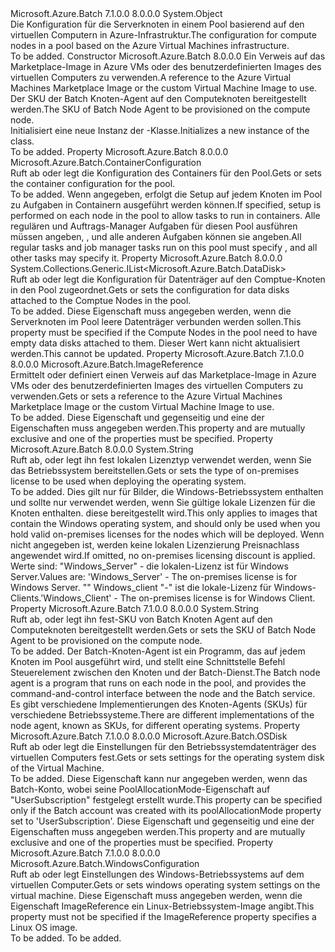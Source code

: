<Type Name="VirtualMachineConfiguration" FullName="Microsoft.Azure.Batch.VirtualMachineConfiguration">
  <TypeSignature Language="C#" Value="public class VirtualMachineConfiguration" />
  <TypeSignature Language="ILAsm" Value=".class public auto ansi beforefieldinit VirtualMachineConfiguration extends System.Object" />
  <TypeSignature Language="DocId" Value="T:Microsoft.Azure.Batch.VirtualMachineConfiguration" />
  <TypeSignature Language="VB.NET" Value="Public Class VirtualMachineConfiguration" />
  <TypeSignature Language="F#" Value="type VirtualMachineConfiguration = class&#xA;    interface ITransportObjectProvider&lt;VirtualMachineConfiguration&gt;&#xA;    interface IPropertyMetadata&#xA;    interface IModifiable&#xA;    interface IReadOnly" />
  <AssemblyInfo>
    <AssemblyName>Microsoft.Azure.Batch</AssemblyName>
    <AssemblyVersion>7.1.0.0</AssemblyVersion>
    <AssemblyVersion>8.0.0.0</AssemblyVersion>
  </AssemblyInfo>
  <Base>
    <BaseTypeName>System.Object</BaseTypeName>
  </Base>
  <Interfaces />
  <Docs>
    <summary>
            <span data-ttu-id="3b5df-101">Die Konfiguration für die Serverknoten in einem Pool basierend auf den virtuellen Computern in Azure-Infrastruktur.</span><span class="sxs-lookup"><span data-stu-id="3b5df-101">The configuration for compute nodes in a pool based on the Azure Virtual Machines infrastructure.</span></span>
            </summary>
    <remarks>To be added.</remarks>
  </Docs>
  <Members>
    <Member MemberName=".ctor">
      <MemberSignature Language="C#" Value="public VirtualMachineConfiguration (Microsoft.Azure.Batch.ImageReference imageReference, string nodeAgentSkuId);" />
      <MemberSignature Language="ILAsm" Value=".method public hidebysig specialname rtspecialname instance void .ctor(class Microsoft.Azure.Batch.ImageReference imageReference, string nodeAgentSkuId) cil managed" />
      <MemberSignature Language="DocId" Value="M:Microsoft.Azure.Batch.VirtualMachineConfiguration.#ctor(Microsoft.Azure.Batch.ImageReference,System.String)" />
      <MemberSignature Language="F#" Value="new Microsoft.Azure.Batch.VirtualMachineConfiguration : Microsoft.Azure.Batch.ImageReference * string -&gt; Microsoft.Azure.Batch.VirtualMachineConfiguration" Usage="new Microsoft.Azure.Batch.VirtualMachineConfiguration (imageReference, nodeAgentSkuId)" />
      <MemberType>Constructor</MemberType>
      <AssemblyInfo>
        <AssemblyName>Microsoft.Azure.Batch</AssemblyName>
        <AssemblyVersion>8.0.0.0</AssemblyVersion>
      </AssemblyInfo>
      <Parameters>
        <Parameter Name="imageReference" Type="Microsoft.Azure.Batch.ImageReference" />
        <Parameter Name="nodeAgentSkuId" Type="System.String" />
      </Parameters>
      <Docs>
        <param name="imageReference"><span data-ttu-id="3b5df-102">Ein Verweis auf das Marketplace-Image in Azure VMs oder des benutzerdefinierten Images des virtuellen Computers zu verwenden.</span><span class="sxs-lookup"><span data-stu-id="3b5df-102">A reference to the Azure Virtual Machines Marketplace Image or the custom Virtual Machine Image to use.</span></span></param>
        <param name="nodeAgentSkuId"><span data-ttu-id="3b5df-103">Der SKU der Batch Knoten-Agent auf den Computeknoten bereitgestellt werden.</span><span class="sxs-lookup"><span data-stu-id="3b5df-103">The SKU of Batch Node Agent to be provisioned on the compute node.</span></span></param>
        <summary>
            <span data-ttu-id="3b5df-104">Initialisiert eine neue Instanz der <see cref="T:Microsoft.Azure.Batch.VirtualMachineConfiguration" />-Klasse.</span><span class="sxs-lookup"><span data-stu-id="3b5df-104">Initializes a new instance of the <see cref="T:Microsoft.Azure.Batch.VirtualMachineConfiguration" /> class.</span></span>
            </summary>
        <remarks>To be added.</remarks>
      </Docs>
    </Member>
    <Member MemberName="ContainerConfiguration">
      <MemberSignature Language="C#" Value="public Microsoft.Azure.Batch.ContainerConfiguration ContainerConfiguration { get; set; }" />
      <MemberSignature Language="ILAsm" Value=".property instance class Microsoft.Azure.Batch.ContainerConfiguration ContainerConfiguration" />
      <MemberSignature Language="DocId" Value="P:Microsoft.Azure.Batch.VirtualMachineConfiguration.ContainerConfiguration" />
      <MemberSignature Language="VB.NET" Value="Public Property ContainerConfiguration As ContainerConfiguration" />
      <MemberSignature Language="F#" Value="member this.ContainerConfiguration : Microsoft.Azure.Batch.ContainerConfiguration with get, set" Usage="Microsoft.Azure.Batch.VirtualMachineConfiguration.ContainerConfiguration" />
      <MemberType>Property</MemberType>
      <AssemblyInfo>
        <AssemblyName>Microsoft.Azure.Batch</AssemblyName>
        <AssemblyVersion>8.0.0.0</AssemblyVersion>
      </AssemblyInfo>
      <ReturnValue>
        <ReturnType>Microsoft.Azure.Batch.ContainerConfiguration</ReturnType>
      </ReturnValue>
      <Docs>
        <summary>
            <span data-ttu-id="3b5df-105">Ruft ab oder legt die Konfiguration des Containers für den Pool.</span><span class="sxs-lookup"><span data-stu-id="3b5df-105">Gets or sets the container configuration for the pool.</span></span>
            </summary>
        <value>To be added.</value>
        <remarks>
            <span data-ttu-id="3b5df-106">Wenn angegeben, erfolgt die Setup auf jedem Knoten im Pool zu Aufgaben in Containern ausgeführt werden können.</span><span class="sxs-lookup"><span data-stu-id="3b5df-106">If specified, setup is performed on each node in the pool to allow tasks to run in containers.</span></span> <span data-ttu-id="3b5df-107">Alle regulären und Auftrags-Manager Aufgaben für diesen Pool ausführen müssen angeben, <see cref="T:Microsoft.Azure.Batch.TaskContainerSettings" />, und alle anderen Aufgaben können sie angeben.</span><span class="sxs-lookup"><span data-stu-id="3b5df-107">All regular tasks and job manager tasks run on this pool must specify <see cref="T:Microsoft.Azure.Batch.TaskContainerSettings" />, and all other tasks may specify it.</span></span>
            </remarks>
      </Docs>
    </Member>
    <Member MemberName="DataDisks">
      <MemberSignature Language="C#" Value="public System.Collections.Generic.IList&lt;Microsoft.Azure.Batch.DataDisk&gt; DataDisks { get; set; }" />
      <MemberSignature Language="ILAsm" Value=".property instance class System.Collections.Generic.IList`1&lt;class Microsoft.Azure.Batch.DataDisk&gt; DataDisks" />
      <MemberSignature Language="DocId" Value="P:Microsoft.Azure.Batch.VirtualMachineConfiguration.DataDisks" />
      <MemberSignature Language="VB.NET" Value="Public Property DataDisks As IList(Of DataDisk)" />
      <MemberSignature Language="F#" Value="member this.DataDisks : System.Collections.Generic.IList&lt;Microsoft.Azure.Batch.DataDisk&gt; with get, set" Usage="Microsoft.Azure.Batch.VirtualMachineConfiguration.DataDisks" />
      <MemberType>Property</MemberType>
      <AssemblyInfo>
        <AssemblyName>Microsoft.Azure.Batch</AssemblyName>
        <AssemblyVersion>8.0.0.0</AssemblyVersion>
      </AssemblyInfo>
      <ReturnValue>
        <ReturnType>System.Collections.Generic.IList&lt;Microsoft.Azure.Batch.DataDisk&gt;</ReturnType>
      </ReturnValue>
      <Docs>
        <summary>
            <span data-ttu-id="3b5df-108">Ruft ab oder legt die Konfiguration für Datenträger auf den Comptue-Knoten in den Pool zugeordnet.</span><span class="sxs-lookup"><span data-stu-id="3b5df-108">Gets or sets the configuration for data disks attached to the Comptue Nodes in the pool.</span></span>
            </summary>
        <value>To be added.</value>
        <remarks>
            <span data-ttu-id="3b5df-109">Diese Eigenschaft muss angegeben werden, wenn die Serverknoten im Pool leere Datenträger verbunden werden sollen.</span><span class="sxs-lookup"><span data-stu-id="3b5df-109">This property must be specified if the Compute Nodes in the pool need to have empty data disks attached to them.</span></span> <span data-ttu-id="3b5df-110">Dieser Wert kann nicht aktualisiert werden.</span><span class="sxs-lookup"><span data-stu-id="3b5df-110">This cannot be updated.</span></span>
            </remarks>
      </Docs>
    </Member>
    <Member MemberName="ImageReference">
      <MemberSignature Language="C#" Value="public Microsoft.Azure.Batch.ImageReference ImageReference { get; set; }" />
      <MemberSignature Language="ILAsm" Value=".property instance class Microsoft.Azure.Batch.ImageReference ImageReference" />
      <MemberSignature Language="DocId" Value="P:Microsoft.Azure.Batch.VirtualMachineConfiguration.ImageReference" />
      <MemberSignature Language="VB.NET" Value="Public Property ImageReference As ImageReference" />
      <MemberSignature Language="F#" Value="member this.ImageReference : Microsoft.Azure.Batch.ImageReference with get, set" Usage="Microsoft.Azure.Batch.VirtualMachineConfiguration.ImageReference" />
      <MemberType>Property</MemberType>
      <AssemblyInfo>
        <AssemblyName>Microsoft.Azure.Batch</AssemblyName>
        <AssemblyVersion>7.1.0.0</AssemblyVersion>
        <AssemblyVersion>8.0.0.0</AssemblyVersion>
      </AssemblyInfo>
      <ReturnValue>
        <ReturnType>Microsoft.Azure.Batch.ImageReference</ReturnType>
      </ReturnValue>
      <Docs>
        <summary>
            <span data-ttu-id="3b5df-111">Ermittelt oder definiert einen Verweis auf das Marketplace-Image in Azure VMs oder des benutzerdefinierten Images des virtuellen Computers zu verwenden.</span><span class="sxs-lookup"><span data-stu-id="3b5df-111">Gets or sets a reference to the Azure Virtual Machines Marketplace Image or the custom Virtual Machine Image to use.</span></span>
            </summary>
        <value>To be added.</value>
        <remarks>
            <span data-ttu-id="3b5df-112">Diese Eigenschaft und <see cref="P:Microsoft.Azure.Batch.VirtualMachineConfiguration.OSDisk" /> gegenseitig und eine der Eigenschaften muss angegeben werden.</span><span class="sxs-lookup"><span data-stu-id="3b5df-112">This property and <see cref="P:Microsoft.Azure.Batch.VirtualMachineConfiguration.OSDisk" /> are mutually exclusive and one of the properties must be specified.</span></span>
            </remarks>
      </Docs>
    </Member>
    <Member MemberName="LicenseType">
      <MemberSignature Language="C#" Value="public string LicenseType { get; set; }" />
      <MemberSignature Language="ILAsm" Value=".property instance string LicenseType" />
      <MemberSignature Language="DocId" Value="P:Microsoft.Azure.Batch.VirtualMachineConfiguration.LicenseType" />
      <MemberSignature Language="VB.NET" Value="Public Property LicenseType As String" />
      <MemberSignature Language="F#" Value="member this.LicenseType : string with get, set" Usage="Microsoft.Azure.Batch.VirtualMachineConfiguration.LicenseType" />
      <MemberType>Property</MemberType>
      <AssemblyInfo>
        <AssemblyName>Microsoft.Azure.Batch</AssemblyName>
        <AssemblyVersion>8.0.0.0</AssemblyVersion>
      </AssemblyInfo>
      <ReturnValue>
        <ReturnType>System.String</ReturnType>
      </ReturnValue>
      <Docs>
        <summary>
            <span data-ttu-id="3b5df-113">Ruft ab, oder legt ihn fest lokalen Lizenztyp verwendet werden, wenn Sie das Betriebssystem bereitstellen.</span><span class="sxs-lookup"><span data-stu-id="3b5df-113">Gets or sets the type of on-premises license to be used when deploying the operating system.</span></span>
            </summary>
        <value>To be added.</value>
        <remarks>
            <span data-ttu-id="3b5df-114">Dies gilt nur für Bilder, die Windows-Betriebssystem enthalten und sollte nur verwendet werden, wenn Sie gültige lokale Lizenzen für die Knoten enthalten. diese bereitgestellt wird.</span><span class="sxs-lookup"><span data-stu-id="3b5df-114">This only applies to images that contain the Windows operating system, and should only be used when you hold valid on-premises licenses for the nodes which will be deployed.</span></span> <span data-ttu-id="3b5df-115">Wenn nicht angegeben ist, werden keine lokalen Lizenzierung Preisnachlass angewendet wird.</span><span class="sxs-lookup"><span data-stu-id="3b5df-115">If omitted, no on-premises licensing discount is applied.</span></span> <span data-ttu-id="3b5df-116">Werte sind: "Windows_Server" - die lokalen-Lizenz ist für Windows Server.</span><span class="sxs-lookup"><span data-stu-id="3b5df-116">Values are: 'Windows_Server' - The on-premises license is for Windows Server.</span></span> <span data-ttu-id="3b5df-117">"" Windows_client "-" ist die lokale-Lizenz für Windows-Clients.</span><span class="sxs-lookup"><span data-stu-id="3b5df-117">'Windows_Client' - The on-premises license is for Windows Client.</span></span>
            </remarks>
      </Docs>
    </Member>
    <Member MemberName="NodeAgentSkuId">
      <MemberSignature Language="C#" Value="public string NodeAgentSkuId { get; set; }" />
      <MemberSignature Language="ILAsm" Value=".property instance string NodeAgentSkuId" />
      <MemberSignature Language="DocId" Value="P:Microsoft.Azure.Batch.VirtualMachineConfiguration.NodeAgentSkuId" />
      <MemberSignature Language="VB.NET" Value="Public Property NodeAgentSkuId As String" />
      <MemberSignature Language="F#" Value="member this.NodeAgentSkuId : string with get, set" Usage="Microsoft.Azure.Batch.VirtualMachineConfiguration.NodeAgentSkuId" />
      <MemberType>Property</MemberType>
      <AssemblyInfo>
        <AssemblyName>Microsoft.Azure.Batch</AssemblyName>
        <AssemblyVersion>7.1.0.0</AssemblyVersion>
        <AssemblyVersion>8.0.0.0</AssemblyVersion>
      </AssemblyInfo>
      <ReturnValue>
        <ReturnType>System.String</ReturnType>
      </ReturnValue>
      <Docs>
        <summary>
            <span data-ttu-id="3b5df-118">Ruft ab, oder legt ihn fest-SKU von Batch Knoten Agent auf den Computeknoten bereitgestellt werden.</span><span class="sxs-lookup"><span data-stu-id="3b5df-118">Gets or sets the SKU of Batch Node Agent to be provisioned on the compute node.</span></span>
            </summary>
        <value>To be added.</value>
        <remarks>
            <span data-ttu-id="3b5df-119">Der Batch-Knoten-Agent ist ein Programm, das auf jedem Knoten im Pool ausgeführt wird, und stellt eine Schnittstelle Befehl Steuerelement zwischen den Knoten und der Batch-Dienst.</span><span class="sxs-lookup"><span data-stu-id="3b5df-119">The Batch node agent is a program that runs on each node in the pool, and provides the command-and-control interface between the node and the Batch service.</span></span> <span data-ttu-id="3b5df-120">Es gibt verschiedene Implementierungen des Knoten-Agents (SKUs) für verschiedene Betriebssysteme.</span><span class="sxs-lookup"><span data-stu-id="3b5df-120">There are different implementations of the node agent, known as SKUs, for different operating systems.</span></span>
            </remarks>
      </Docs>
    </Member>
    <Member MemberName="OSDisk">
      <MemberSignature Language="C#" Value="public Microsoft.Azure.Batch.OSDisk OSDisk { get; set; }" />
      <MemberSignature Language="ILAsm" Value=".property instance class Microsoft.Azure.Batch.OSDisk OSDisk" />
      <MemberSignature Language="DocId" Value="P:Microsoft.Azure.Batch.VirtualMachineConfiguration.OSDisk" />
      <MemberSignature Language="VB.NET" Value="Public Property OSDisk As OSDisk" />
      <MemberSignature Language="F#" Value="member this.OSDisk : Microsoft.Azure.Batch.OSDisk with get, set" Usage="Microsoft.Azure.Batch.VirtualMachineConfiguration.OSDisk" />
      <MemberType>Property</MemberType>
      <AssemblyInfo>
        <AssemblyName>Microsoft.Azure.Batch</AssemblyName>
        <AssemblyVersion>7.1.0.0</AssemblyVersion>
        <AssemblyVersion>8.0.0.0</AssemblyVersion>
      </AssemblyInfo>
      <ReturnValue>
        <ReturnType>Microsoft.Azure.Batch.OSDisk</ReturnType>
      </ReturnValue>
      <Docs>
        <summary>
            <span data-ttu-id="3b5df-121">Ruft ab oder legt die Einstellungen für den Betriebssystemdatenträger des virtuellen Computers fest.</span><span class="sxs-lookup"><span data-stu-id="3b5df-121">Gets or sets settings for the operating system disk of the Virtual Machine.</span></span>
            </summary>
        <value>To be added.</value>
        <remarks>
            <span data-ttu-id="3b5df-122">Diese Eigenschaft kann nur angegeben werden, wenn das Batch-Konto, wobei seine PoolAllocationMode-Eigenschaft auf "UserSubscription" festgelegt erstellt wurde.</span><span class="sxs-lookup"><span data-stu-id="3b5df-122">This property can be specified only if the Batch account was created with its poolAllocationMode property set to 'UserSubscription'.</span></span> <span data-ttu-id="3b5df-123">Diese Eigenschaft und <see cref="P:Microsoft.Azure.Batch.VirtualMachineConfiguration.ImageReference" /> gegenseitig und eine der Eigenschaften muss angegeben werden.</span><span class="sxs-lookup"><span data-stu-id="3b5df-123">This property and <see cref="P:Microsoft.Azure.Batch.VirtualMachineConfiguration.ImageReference" /> are mutually exclusive and one of the properties must be specified.</span></span>
            </remarks>
      </Docs>
    </Member>
    <Member MemberName="WindowsConfiguration">
      <MemberSignature Language="C#" Value="public Microsoft.Azure.Batch.WindowsConfiguration WindowsConfiguration { get; set; }" />
      <MemberSignature Language="ILAsm" Value=".property instance class Microsoft.Azure.Batch.WindowsConfiguration WindowsConfiguration" />
      <MemberSignature Language="DocId" Value="P:Microsoft.Azure.Batch.VirtualMachineConfiguration.WindowsConfiguration" />
      <MemberSignature Language="VB.NET" Value="Public Property WindowsConfiguration As WindowsConfiguration" />
      <MemberSignature Language="F#" Value="member this.WindowsConfiguration : Microsoft.Azure.Batch.WindowsConfiguration with get, set" Usage="Microsoft.Azure.Batch.VirtualMachineConfiguration.WindowsConfiguration" />
      <MemberType>Property</MemberType>
      <AssemblyInfo>
        <AssemblyName>Microsoft.Azure.Batch</AssemblyName>
        <AssemblyVersion>7.1.0.0</AssemblyVersion>
        <AssemblyVersion>8.0.0.0</AssemblyVersion>
      </AssemblyInfo>
      <ReturnValue>
        <ReturnType>Microsoft.Azure.Batch.WindowsConfiguration</ReturnType>
      </ReturnValue>
      <Docs>
        <summary>
            <span data-ttu-id="3b5df-124">Ruft ab oder legt Einstellungen des Windows-Betriebssystems auf dem virtuellen Computer.</span><span class="sxs-lookup"><span data-stu-id="3b5df-124">Gets or sets windows operating system settings on the virtual machine.</span></span> <span data-ttu-id="3b5df-125">Diese Eigenschaft muss angegeben werden, wenn die Eigenschaft ImageReference ein Linux-Betriebssystem-Image angibt.</span><span class="sxs-lookup"><span data-stu-id="3b5df-125">This property must not be specified if the ImageReference property specifies a Linux OS image.</span></span>
            </summary>
        <value>To be added.</value>
        <remarks>To be added.</remarks>
      </Docs>
    </Member>
  </Members>
</Type>